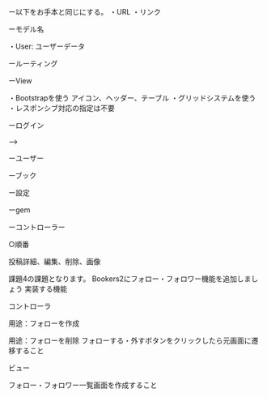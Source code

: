 ー以下をお手本と同じにする。
・URL
・リンク

ーモデル名
<!-- ・Book: 投稿データ -->
<!-- カラム名:title,body,user_id -->
<!-- バリデーション　body 200文字以上 -->

・User: ユーザーデータ
<!-- カラム名: name, introduction, profile_image_id -->
<!-- バリデーション　name 2~20文字 ,introduction max50 -->



ールーティング
<!-- ・ルートパスを設定 -->
<!-- ・resourcesを使う -->

ーView
<!-- ・投稿や更新時サクセスメッセージ "successfully"の言葉を含む。 -->
<!-- ・エラーメッセージ　"error"の言葉を含む。 -->
<!-- ・失敗時にエラーメッセージ -->
<!-- ・一覧画面、詳細画面から新規投稿をできる。 -->
・Bootstrapを使う
アイコン、ヘッダー、テーブル
・グリッドシステムを使う
・レスポンシブ対応の指定は不要

ーログイン
<!-- ・ヘッダーの内容を変える -->
<!-- ・ログイン済　Home, Users, Books, logout -->
<!-- ・ログイン前　Home, About, sign up, login -->
<!-- ・ユーザー名、メー<!-- ル、パスワードでユーザーの新規登録をする。 --> -->
<!-- ・ユーザー名とパスワードでログイン -->
<!-- ・ログイン後はマイページへ移動 -->

ーユーザー
<!-- ・ログインしたユーザーは、自分のプロフィールを編集できる。 -->
<!-- ・以下を登録編集できる -->
<!-- 名前、画像、自己紹介文 -->
<!-- ・画像を登録していない場合は任意のNoImageを表示 -->


ーブック
<!-- ・新規投稿、更新後は本の詳細画面へ移動 -->

ー設定
<!-- ・本の感想は、投稿者のみが編集削除できる。 -->
<!-- ・URLを入力しても他の投稿者が投稿した編集画面には移動できない。 -->
<!-- ・scaffoldは利用しない。 -->

ーgem
<!-- ・refile -->
<!-- ・devise -->

ーコントローラー
<!-- ・users -->
<!-- create,new,edit,destroy,show -->
<!-- ・books -->
<!-- index,create,new,edit,destroy,show -->
<!-- ・homes -->
<!-- top,about -->

○順番
<!-- モデル、コントローラー、gem -->
<!-- ホーム、about -->
<!-- ログイン・ログアウト機能、新規登録機能 -->
<!-- 投稿一覧機能,新規投稿 -->
投稿詳細、編集、削除、画像
<!-- マイページ、編集、削除、画像 -->




課題4の課題となります。
Bookers2にフォロー・フォロワー機能を追加しましょう
実装する機能

コントローラ
<!-- relationshipsコントローラを追加 -->
<!-- createアクションを追加 -->
用途：フォローを作成
<!-- destroyアクションを追加 -->
用途：フォローを削除
フォローする・外すボタンをクリックしたら元画面に遷移すること
<!-- モデル -->
<!-- relationshipモデルを作成 -->

ビュー
<!-- サイドバーにフォロー数・フォロワー数を表示 -->
<!-- マイページ以外のサイドバーにフォローする・外すボタンを追加 -->
<!-- ユーザー一覧画面にフォロー数・フォロワー数・フォローする・外すボタンの設置 -->
フォロー・フォロワー一覧画面を作成すること




